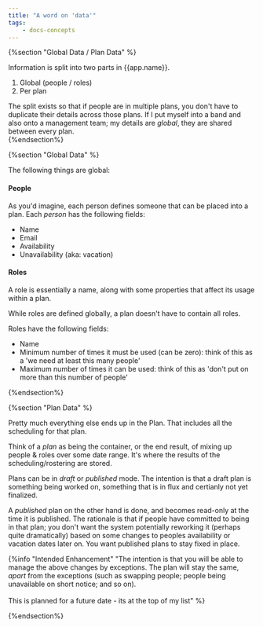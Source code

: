 ```yaml
---
title: "A word on 'data'"
tags: 
    - docs-concepts
---
```

{%section "Global Data / Plan Data" %}

Information is split into two parts in {{app.name}}.

1. Global (people / roles)
1. Per plan 

The split exists so that if people are in multiple plans, you don't have to duplicate their details across those plans.  If I put myself into a band and also onto a management team; my details are *global*, they are shared between every plan.  
{%endsection%}

{%section "Global Data" %}

The following things are global:

#### People
As you'd imagine, each person defines someone that can be placed into a plan. Each *person* has the following fields:
- Name
- Email
- Availability
- Unavailability (aka: vacation)

#### Roles
A role is essentially a name, along with some properties that affect its usage within a plan.  

While roles are defined globally, a plan doesn't have to contain all roles.
 
Roles have the following fields:
- Name
- Minimum number of times it must be used (can be zero): think of this as a 'we need at least this many people'
- Maximum number of times it can be used: think of this as 'don't put on more than this number of people'

{%endsection%}

{%section "Plan Data" %}

Pretty much everything else ends up in the Plan. That includes all the scheduling for that plan.

Think of a *plan* as being the container, or the end result, of mixing up people & roles over some date range. It's where the results of the scheduling/rostering are stored.  

Plans can be in *draft* or *published* mode. The intention is that a draft plan is something being worked on, something that is in flux and certianly not yet finalized.  

A *published* plan on the other hand is done, and becomes read-only at the time it is published.  The rationale is that if people have committed to being in that plan; you don't want the system potentially reworking it (perhaps quite dramatically) based on some changes to peoples availability or vacation dates later on.  You want published plans to stay fixed in place.  

{%info "Intended Enhancement" "The intention is that you will be able to manage the above changes by exceptions. The plan will stay the same, *apart* from the exceptions (such as swapping people; people being unavailable on short notice; and so on).  <br/><br/>This is planned for a future date - its at the top of my list" %}

{%endsection%}
